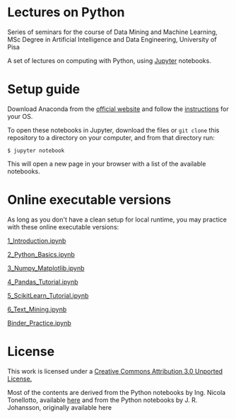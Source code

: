 # Lectures on Python

Series of seminars for the course of Data Mining and Machine Learning, MSc Degree in Artificial Intelligence and Data Engineering, University of Pisa

A set of lectures on computing with Python, using [Jupyter](https://jupyter.org) notebooks. 


# Setup guide

Download Anaconda from the [official website](https://www.anaconda.com/products/individual) and follow the [instructions](https://docs.anaconda.com/anaconda/install/) for your OS.

To open these notebooks in Jupyter, download the files or `git clone` this repository to a directory on your computer, and from that directory run:

```shell
$ jupyter notebook
```

This will open a new page in your browser with a list of the available notebooks.


# Online executable versions

As long as you don't have a clean setup for local runtime, you may practice with these online executable versions:


[1_Introduction.ipynb](https://mybinder.org/v2/gh/alerenda/878II-Python/main?filepath=1_Introduction.ipynb)

[2_Python_Basics.ipynb](https://mybinder.org/v2/gh/alerenda/878II-Python/main?filepath=2_Python_Basics.ipynb)

[3_Numpy_Matplotlib.ipynb](https://mybinder.org/v2/gh/alerenda/878II-Python/main?filepath=3_Numpy_Matplotlib.ipynb)

[4_Pandas_Tutorial.ipynb](https://mybinder.org/v2/gh/alerenda/878II-Python/main?filepath=4_Pandas_Tutorial.ipynb)

[5_ScikitLearn_Tutorial.ipynb](https://mybinder.org/v2/gh/alerenda/878II-Python/main?filepath=5_ScikitLearn_Tutorial.ipynb)

[6_Text_Mining.ipynb](https://mybinder.org/v2/gh/alerenda/878II-Python/main?filepath=6_Text_Mining.ipynb)

[Binder_Practice.ipynb](https://mybinder.org/v2/gh/alerenda/878II-Python/main?filepath=Binder_Practice.ipynb)


# License

This work is licensed under a [Creative Commons Attribution 3.0 Unported License.](http://creativecommons.org/licenses/by/3.0/)

Most of the contents are derived from the Python notebooks by Ing. Nicola Tonellotto, available [here](https://github.com/tonellotto/PythonLectures/) and from the Python notebooks by J. R. Johansson, originally available here